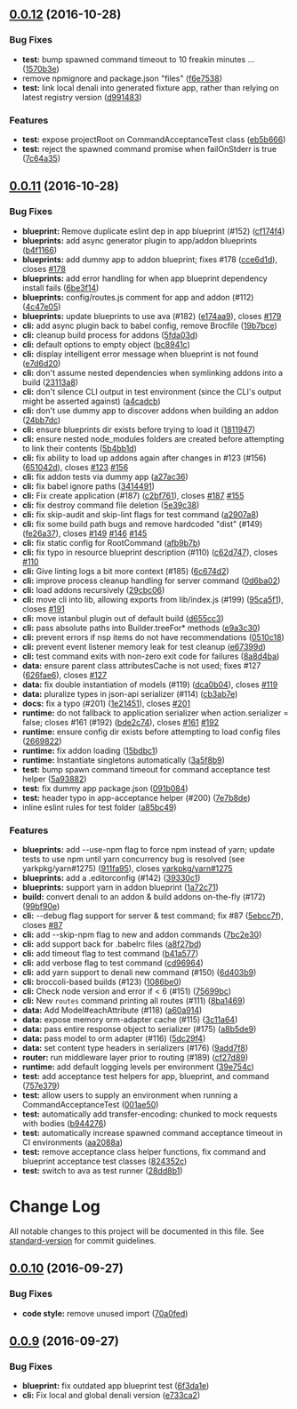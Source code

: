 <a name="0.0.12"></a>
## [0.0.12](https://github.com/denali-js/denali/compare/v0.0.11...v0.0.12) (2016-10-28)


### Bug Fixes

* **test:** bump spawned command timeout to 10 freakin minutes ... ([1570b3e](https://github.com/denali-js/denali/commit/1570b3e))
* remove npmignore and package.json "files" ([f6e7538](https://github.com/denali-js/denali/commit/f6e7538))
* **test:** link local denali into generated fixture app, rather than relying on latest registry version ([d991483](https://github.com/denali-js/denali/commit/d991483))


### Features

* **test:** expose projectRoot on CommandAcceptanceTest class ([eb5b666](https://github.com/denali-js/denali/commit/eb5b666))
* **test:** reject the spawned command promise when failOnStderr is true ([7c64a35](https://github.com/denali-js/denali/commit/7c64a35))



<a name="0.0.11"></a>
## [0.0.11](https://github.com/denali-js/denali/compare/v0.0.10...v0.0.11) (2016-10-28)


### Bug Fixes

* **blueprint:** Remove duplicate eslint dep in app blueprint (#152) ([cf174f4](https://github.com/denali-js/denali/commit/cf174f4))
* **blueprints:** add async generator plugin to app/addon blueprints ([b4f1166](https://github.com/denali-js/denali/commit/b4f1166))
* **blueprints:** add dummy app to addon blueprint; fixes #178 ([cce6d1d](https://github.com/denali-js/denali/commit/cce6d1d)), closes [#178](https://github.com/denali-js/denali/issues/178)
* **blueprints:** add error handling for when app blueprint dependency install fails ([6be3f14](https://github.com/denali-js/denali/commit/6be3f14))
* **blueprints:** config/routes.js comment for app and addon (#112) ([4c47e05](https://github.com/denali-js/denali/commit/4c47e05))
* **blueprints:** update blueprints to use ava (#182) ([e174aa9](https://github.com/denali-js/denali/commit/e174aa9)), closes [#179](https://github.com/denali-js/denali/issues/179)
* **cli:** add async plugin back to babel config, remove Brocfile ([19b7bce](https://github.com/denali-js/denali/commit/19b7bce))
* **cli:** cleanup build process for addons ([5fda03d](https://github.com/denali-js/denali/commit/5fda03d))
* **cli:** default options to empty object ([bc8941c](https://github.com/denali-js/denali/commit/bc8941c))
* **cli:** display intelligent error message when blueprint is not found ([e7d6d20](https://github.com/denali-js/denali/commit/e7d6d20))
* **cli:** don't assume nested dependencies when symlinking addons into a build ([23113a8](https://github.com/denali-js/denali/commit/23113a8))
* **cli:** don't silence CLI output in test environment (since the CLI's output might be asserted against) ([a4cadcb](https://github.com/denali-js/denali/commit/a4cadcb))
* **cli:** don't use dummy app to discover addons when building an addon ([24bb7dc](https://github.com/denali-js/denali/commit/24bb7dc))
* **cli:** ensure blueprints dir exists before trying to load it ([1811947](https://github.com/denali-js/denali/commit/1811947))
* **cli:** ensure nested node_modules folders are created before attempting to link their contents ([5b4bb1d](https://github.com/denali-js/denali/commit/5b4bb1d))
* **cli:** fix ability to load up addons again after changes in #123 (#156) ([651042d](https://github.com/denali-js/denali/commit/651042d)), closes [#123](https://github.com/denali-js/denali/issues/123) [#156](https://github.com/denali-js/denali/issues/156)
* **cli:** fix addon tests via dummy app ([a27ac36](https://github.com/denali-js/denali/commit/a27ac36))
* **cli:** fix babel ignore paths ([3414491](https://github.com/denali-js/denali/commit/3414491))
* **cli:** Fix create application (#187) ([c2bf761](https://github.com/denali-js/denali/commit/c2bf761)), closes [#187](https://github.com/denali-js/denali/issues/187) [#155](https://github.com/denali-js/denali/issues/155)
* **cli:** fix destroy command file deletion ([5e39c38](https://github.com/denali-js/denali/commit/5e39c38))
* **cli:** fix skip-audit and skip-lint flags for test command ([a2907a8](https://github.com/denali-js/denali/commit/a2907a8))
* **cli:** fix some build path bugs and remove hardcoded "dist" (#149) ([fe26a37](https://github.com/denali-js/denali/commit/fe26a37)), closes [#149](https://github.com/denali-js/denali/issues/149) [#146](https://github.com/denali-js/denali/issues/146) [#145](https://github.com/denali-js/denali/issues/145)
* **cli:** fix static config for RootCommand ([afb9b7b](https://github.com/denali-js/denali/commit/afb9b7b))
* **cli:** fix typo in resource blueprint description (#110) ([c62d747](https://github.com/denali-js/denali/commit/c62d747)), closes [#110](https://github.com/denali-js/denali/issues/110)
* **cli:** Give linting logs a bit more context (#185) ([6c674d2](https://github.com/denali-js/denali/commit/6c674d2))
* **cli:** improve process cleanup handling for server command ([0d6ba02](https://github.com/denali-js/denali/commit/0d6ba02))
* **cli:** load addons recursively ([29cbc06](https://github.com/denali-js/denali/commit/29cbc06))
* **cli:** move cli into lib, allowing exports from lib/index.js (#199) ([95ca5f1](https://github.com/denali-js/denali/commit/95ca5f1)), closes [#191](https://github.com/denali-js/denali/issues/191)
* **cli:** move istanbul plugin out of default build ([d655cc3](https://github.com/denali-js/denali/commit/d655cc3))
* **cli:** pass absolute paths into Builder.treeFor* methods ([e9a3c30](https://github.com/denali-js/denali/commit/e9a3c30))
* **cli:** prevent errors if nsp items do not have recommendations ([0510c18](https://github.com/denali-js/denali/commit/0510c18))
* **cli:** prevent event listener memory leak for test cleanup ([e67399d](https://github.com/denali-js/denali/commit/e67399d))
* **cli:** test command exits with non-zero exit code for failures ([8a8d4ba](https://github.com/denali-js/denali/commit/8a8d4ba))
* **data:** ensure parent class attributesCache is not used; fixes #127 ([626fae6](https://github.com/denali-js/denali/commit/626fae6)), closes [#127](https://github.com/denali-js/denali/issues/127)
* **data:** fix double instantiation of models (#119) ([dca0b04](https://github.com/denali-js/denali/commit/dca0b04)), closes [#119](https://github.com/denali-js/denali/issues/119)
* **data:** pluralize types in json-api serializer (#114) ([cb3ab7e](https://github.com/denali-js/denali/commit/cb3ab7e))
* **docs:** fix a typo (#201) ([1e21451](https://github.com/denali-js/denali/commit/1e21451)), closes [#201](https://github.com/denali-js/denali/issues/201)
* **runtime:** do not fallback to application serializer when action.serializer = false; closes #161 (#192) ([bde2c74](https://github.com/denali-js/denali/commit/bde2c74)), closes [#161](https://github.com/denali-js/denali/issues/161) [#192](https://github.com/denali-js/denali/issues/192)
* **runtime:** ensure config dir exists before attempting to load config files ([2669822](https://github.com/denali-js/denali/commit/2669822))
* **runtime:** fix addon loading ([15bdbc1](https://github.com/denali-js/denali/commit/15bdbc1))
* **runtime:** Instantiate singletons automatically ([3a5f8b9](https://github.com/denali-js/denali/commit/3a5f8b9))
* **test:** bump spawn command timeout for command acceptance test helper ([5a93882](https://github.com/denali-js/denali/commit/5a93882))
* **test:** fix dummy app package.json ([091b084](https://github.com/denali-js/denali/commit/091b084))
* **test:** header typo in app-acceptance helper (#200) ([7e7b8de](https://github.com/denali-js/denali/commit/7e7b8de))
* inline eslint rules for test folder ([a85bc49](https://github.com/denali-js/denali/commit/a85bc49))


### Features

* **blueprints:** add --use-npm flag to force npm instead of yarn; update tests to use npm until yarn concurrency bug is resolved (see yarkpkg/yarn#1275) ([911fa95](https://github.com/denali-js/denali/commit/911fa95)), closes [yarkpkg/yarn#1275](https://github.com/yarkpkg/yarn/issues/1275)
* **blueprints:** add a .editorconfig (#142) ([39330c1](https://github.com/denali-js/denali/commit/39330c1))
* **blueprints:** support yarn in addon blueprint ([1a72c71](https://github.com/denali-js/denali/commit/1a72c71))
* **build:** convert denali to an addon & build addons on-the-fly (#172) ([99bf90e](https://github.com/denali-js/denali/commit/99bf90e))
* **cli:** --debug flag support for server & test command; fix #87 ([5ebcc7f](https://github.com/denali-js/denali/commit/5ebcc7f)), closes [#87](https://github.com/denali-js/denali/issues/87)
* **cli:** add --skip-npm flag to new and addon commands ([7bc2e30](https://github.com/denali-js/denali/commit/7bc2e30))
* **cli:** add support back for .babelrc files ([a8f27bd](https://github.com/denali-js/denali/commit/a8f27bd))
* **cli:** add timeout flag to test command ([b41a577](https://github.com/denali-js/denali/commit/b41a577))
* **cli:** add verbose flag to test command ([cd96964](https://github.com/denali-js/denali/commit/cd96964))
* **cli:** add yarn support to denali new command (#150) ([6d403b9](https://github.com/denali-js/denali/commit/6d403b9))
* **cli:** broccoli-based builds (#123) ([1086be0](https://github.com/denali-js/denali/commit/1086be0))
* **cli:** Check node version and error if < 6 (#151) ([75699bc](https://github.com/denali-js/denali/commit/75699bc))
* **cli:** New `routes` command printing all routes (#111) ([8ba1469](https://github.com/denali-js/denali/commit/8ba1469))
* **data:** Add Model#eachAttribute (#118) ([a60a914](https://github.com/denali-js/denali/commit/a60a914))
* **data:** expose memory orm-adapter cache (#115) ([3c11a64](https://github.com/denali-js/denali/commit/3c11a64))
* **data:** pass entire response object to serializer (#175) ([a8b5de9](https://github.com/denali-js/denali/commit/a8b5de9))
* **data:** pass model to orm adapter (#116) ([5dc29f4](https://github.com/denali-js/denali/commit/5dc29f4))
* **data:** set content type headers in serializers (#176) ([9add7f8](https://github.com/denali-js/denali/commit/9add7f8))
* **router:** run middleware layer prior to routing (#189) ([cf27d89](https://github.com/denali-js/denali/commit/cf27d89))
* **runtime:** add default logging levels per environment ([39e754c](https://github.com/denali-js/denali/commit/39e754c))
* **test:** add acceptance test helpers for app, blueprint, and command ([757e379](https://github.com/denali-js/denali/commit/757e379))
* **test:** allow users to supply an environment when running a CommandAcceptanceTest ([001ae50](https://github.com/denali-js/denali/commit/001ae50))
* **test:** automatically add transfer-encoding: chunked to mock requests with bodies ([b944276](https://github.com/denali-js/denali/commit/b944276))
* **test:** automatically increase spawned command acceptance timeout in CI environments ([aa2088a](https://github.com/denali-js/denali/commit/aa2088a))
* **test:** remove acceptance class helper functions, fix command and blueprint acceptance test classes ([824352c](https://github.com/denali-js/denali/commit/824352c))
* **test:** switch to ava as test runner ([28dd8b1](https://github.com/denali-js/denali/commit/28dd8b1))



# Change Log

All notable changes to this project will be documented in this file. See [standard-version](https://github.com/conventional-changelog/standard-version) for commit guidelines.

<a name="0.0.10"></a>
## [0.0.10](https://github.com/denali-js/denali/compare/v0.0.9...v0.0.10) (2016-09-27)


### Bug Fixes

* **code style:** remove unused import ([70a0fed](https://github.com/denali-js/denali/commit/70a0fed))



<a name="0.0.9"></a>
## [0.0.9](https://github.com/denali-js/denali/compare/v0.0.8...v0.0.9) (2016-09-27)


### Bug Fixes

* **blueprint:** fix outdated app blueprint test ([6f3da1e](https://github.com/denali-js/denali/commit/6f3da1e))
* **cli:** Fix local and global denali version ([e733ca2](https://github.com/denali-js/denali/commit/e733ca2))
